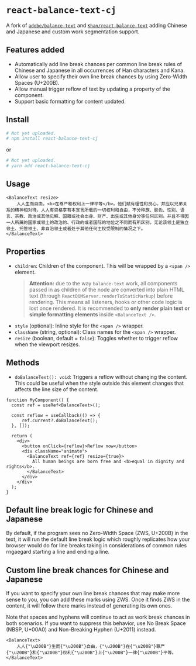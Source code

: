 # `react-balance-text-cj`

A fork of [`adobe/balance-text`](https://github.com/adobe/balance-text/) and
[`Khan/react-balance-text`](https://github.com/Khan/react-balance-text/) adding
Chinese and Japanese and custom work segmentation support.

## Features added
- Automatically add line break chances per common line break rules of Chinese and Japanese in all occurrences of Han characters and Kana.
- Allow user to specify their own line break chances by using Zero-Width Spaces (U+200B).
- Allow manual trigger reflow of text by updating a property of the component.
- Support basic formatting for content updated.


## Install

```bash
# Not yet uploaded.
# npm install react-balance-text-cj
```

or

```bash
# Not yet uploaded.
# yarn add react-balance-text-cj
```

## Usage

```tsx
<BalanceText resize>
    人人生而自由，<b>在尊严和权利上一律平等</b>。他们赋有理性和良心，并应以兄弟关系的精神相对待。人人有资格享有本宣言所载的一切权利和自由，不分种族、肤色、性别、语言、宗教、政治或其他见解、国籍或社会出身、财产、出生或其他身分等任何区别。并且不得因一人所属的国家或领土的政治的、行政的或者国际的地位之不同而有所区别，无论该领土是独立领土、托管领土、非自治领土或者处于其他任何主权受限制的情况之下。
</BalanceText>
```

## Properties
- `children`: Children of the component. This will be wrapped by a `<span />` element.  
  > **Attention:** due to the way `balance-text` work, all components passed in as children of the node are converted into plain HTML text (through `ReactDOMServer.renderToStaticMarkup`) before rendering. This means all listeners, hooks or other code logic is lost once rendered. It is recommended to **only render plain text or simple formatting elements** inside `<BalanceText />`.
- `style` (optional): Inline style for the `<span />` wrapper.
- `className` (string, optional): Class names for the `<span />` wrapper.
- `resize` (boolean, default = `false`): Toggles whether to trigger reflow when the viewport resizes.


## Methods
- ``doBalanceText(): void``: Triggers a reflow without changing the content. This could be useful when the style outside this element changes that affects the line size of the content.

```tsx
function MyComponent() {
  const ref = useRef<BalanceText>();
    
  const reflow = useCallback(() => {
      ref.current?.doBalanceText();
  }, []);

  return (
    <div>
      <button onClick={reflow}>Reflow now</button>
      <div className="animate">
        <BalanceText ref={ref} resize={true}>
          All human beings are born free and <b>equal in dignity and rights</b>.
        </BalanceText>
      </div>
    </div>
  );
}
```


## Default line break logic for Chinese and Japanese
By default, if the program sees no Zero-Width Space (ZWS, U+200B) in the text, it will run the default line break logic which roughly replicates how your browser would do for line breaks taking in considerations of common rules rngaegard starting a line and ending a line.

## Custom line break chances for Chinese and Japanese
If you want to specify your own line break chances that may make more sense to you, you can add these marks using ZWS. Once it finds ZWS in the content, it will follow there marks instead of generating its own ones.

Note that spaces and hyphens will continue to act as work break chances in both scenarios. If you want to suppress this behavior, use No Break Space (NBSP, U+00A0) and Non-Breaking Hyphen (U+2011) instead.

```tsx
<BalanceText>
    人人{"\u200B"}生而{"\u200B"}自由，{"\u200B"}在{"\u200B"}尊严{"\u200B"}和{"\u200B"}权利{"\u200B"}上{"\u200B"}一律{"\u200B"}平等。
</BalanceText>
```
